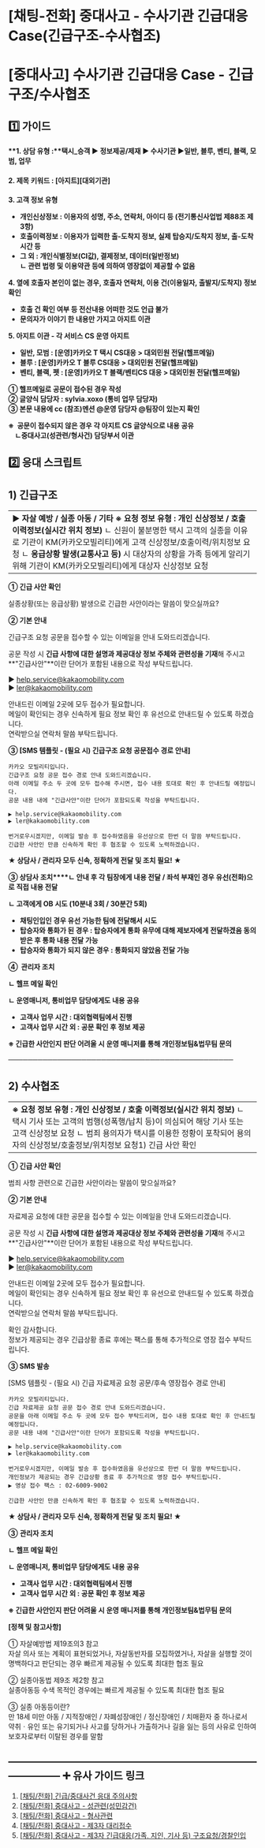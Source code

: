 # [채팅-전화] 중대사고 - 수사기관 긴급대응 Case(긴급구조-수사협조)

**[중대사고] 수사기관 긴급대응 Case - 긴급구조/수사협조**
=====================================

**1️⃣ 가이드**
-----------

#### **1. 상담 유형 :****택시\_승객 ▶ 정보제공/제재** **▶** **수사기관 ▶일반, 블루, 벤티, 블랙, 모범, 업무**

#### **2. 제목 키워드 : [아지트][대외기관]**

**3. 고객 정보 유형**

* **개인신상정보 : 이용자의 성명, 주소, 연락처, 아이디 등 (전기통신사업법 제88조 제3항)**
* **호출이력정보 : 이용자가 입력한 출-도착지 정보, 실제 탑승지/도착지 정보, 출-도착 시간 등**
* **그 외 : 개인식별정보(CI값), 결제정보, 데이터(일반정보)  
  ㄴ 관련 법령 및 이용약관 등에 의하여 영장없이 제공할 수 없음**

**4. 옆에 호출자 본인이 없는 경우, 호출자 연락처, 이용 건(이용일자, 출발지/도착지) 정보 확인**

* **호출 건 확인 여부 등 전산내용 어떠한 것도 언급 불가**
* **문의자가 이야기 한 내용만 가지고 아지트 이관**

**5. 아지트 이관 - 각 서비스 CS 운영 아지트**

* **일반, 모범 : [운영]카카오 T 택시 CS대응 > 대외민원 전달(헬프메일)**
* **블루 : [운영]카카오 T 블루 CS대응 > 대외민원 전달(헬프메일)**
* **벤티, 블랙, 펫 : [운영]카카오 T 블랙/벤티CS 대응 > 대외민원 전달(헬프메일)**

**① 헬프메일로 공문이 접수된 경우 작성   
② 글양식 담당자 : sylvia.xoxo (통비 업무 담당자)  
③ 본문 내용에 cc (참조)멘션 @운영 담당자 @팀장이 있는지 확인**

**※  공문이 접수되지 않은 경우 각 아지트 CS 글양식으로 내용 공유  
    ㄴ중대사고(성관련/형사건) 담당부서 이관**

**2️⃣ 응대 스크립트**
---------------

**1) 긴급구조**
-----------

|  |
| --- |
| **▶ 자살 예방 / 실종 아동 / 기타** **※ 요청 정보 유형 : 개인 신상정보 / 호출 이력정보(실시간 위치 정보)** ㄴ 신원이 불분명한 택시 고객의 실종을 이유로 기관이 KM(카카오모빌리티)에게 고객 신상정보/호출이력/위치정보 요청 ㄴ **응급상황 발생(교통사고 등)** 시 대상자의 상황을 가족 등에게 알리기 위해 기관이 KM(카카오모빌리티)에게 대상자 신상정보 요청 |

**① 긴급 사안 확인**

실종상황(또는 응급상황) 발생으로 긴급한 사안이라는 말씀이 맞으실까요?

**② 기본 안내**

긴급구조 요청 공문을 접수할 수 있는 이메일을 안내 도와드리겠습니다.

공문 작성 시 **긴급 사항에 대한 설명과 제공대상 정보 주체와 관련성을 기재**해 주시고   
**"긴급사안"**이란 단어가 포함된 내용으로 작성 부탁드립니다.

▶ help.service@kakaomobility.com   
▶ ler@kakaomobility.com

안내드린 이메일 2곳에 모두 접수가 필요합니다.  
메일이 확인되는 경우 신속하게 필요 정보 확인 후 유선으로 안내드릴 수 있도록 하겠습니다.  
연락받으실 연락처 말씀 부탁드립니다.

**③ [SMS 템플릿 - (필요 시) 긴급구조 요청 공문접수 경로 안내]**

```
카카오 모빌리티입니다.   
긴급구조 요청 공문 접수 경로 안내 도와드리겠습니다.   
아래 이메일 주소 두 곳에 모두 접수해 주시면, 접수 내용 토대로 확인 후 안내드릴 예정입니다.   
공문 내용 내에 "긴급사안"이란 단어가 포함되도록 작성을 부탁드립니다.  
  
▶ help.service@kakaomobility.com   
▶ ler@kakaomobility.com  
  
번거로우시겠지만, 이메일 발송 후 접수하였음을 유선상으로 한번 더 말씀 부탁드립니다.   
긴급한 사안인 만큼 신속하게 확인 후 협조할 수 있도록 노력하겠습니다.
```

**★ 상담사 / 관리자 모두 신속, 정확하게 전달 및 조치 필요! ★**

**③ 상담사 조치****ㄴ 안내 후 각 팀장에게 내용 전달 / 좌석 부재인 경우 유선(전화)으로 직접 내용 전달**

**ㄴ 고객에게 OB 시도 (10분내 3회 / 30분간 5회)**

* **채팅인입인 경우 유선 가능한 팀에 전달해서 시도**
* **탑승자와 통화가 된 경우 : 탑승자에게 통화 유무에 대해 제보자에게 전달하겠음 동의받은 후 통화 내용 전달 가능**
* **탑승자와 통화가 되지 않은 경우 : 통화되지 않았음 전달 가능**

**④  관리자 조치**

**ㄴ 헬프 메일 확인**

**ㄴ 운영매니저, 통비업무 담당에게도 내용 공유**

* **고객사 업무 시간 : 대외협력팀에서 진행**
* **고객사 업무 시간 외 : 공문 확인 후 정보 제공**

**※ 긴급한 사안인지 판단 어려울 시 운영 매니저를 통해 개인정보팀&법무팀 문의**

──────────────────────────────────────────────

**2) 수사협조**
-----------

|  |
| --- |
| **※ 요청 정보 유형 : 개인 신상정보 / 호출 이력정보(실시간 위치 정보)** ㄴ 택시 기사 또는 고객의 범행(성폭행/납치 등)이 의심되어 해당 기사 또는 고객 신상정보 요청 ㄴ 범죄 용의자가 택시를 이용한 정황이 포착되어 용의자의 신상정보/호출정보/위치정보 요청1) 긴급 사안 확인 |

**① 긴급 사안 확인**

범죄 사항 관련으로 긴급한 사안이라는 말씀이 맞으실까요?

**② 기본 안내**

자료제공 요청에 대한 공문을 접수할 수 있는 이메일을 안내 도와드리겠습니다.

공문 작성 시 **긴급 사항에 대한 설명과 제공대상 정보 주체와 관련성을 기재**해 주시고   
**"긴급사안"**이란 단어가 포함된 내용으로 작성 부탁드립니다.

▶ help.service@kakaomobility.com   
▶ ler@kakaomobility.com

안내드린 이메일 2곳에 모두 접수가 필요합니다.  
메일이 확인되는 경우 신속하게 필요 정보 확인 후 유선으로 안내드릴 수 있도록 하겠습니다.   
연락받으실 연락처 말씀 부탁드립니다.

확인 감사합니다.  
정보가 제공되는 경우 긴급상황 종료 후에는 팩스를 통해 추가적으로 영장 접수 부탁드립니다.

**③ **SMS 발송****

[SMS 템플릿 - (필요 시) 긴급 자료제공 요청 공문/후속 영장접수 경로 안내]

```
카카오 모빌리티입니다.   
긴급 자료제공 요청 공문 접수 경로 안내 도와드리겠습니다.   
공문을 아래 이메일 주소 두 곳에 모두 접수 부탁드리며, 접수 내용 토대로 확인 후 안내드릴 예정입니다.   
공문 내용 내에 "긴급사안"이란 단어가 포함되도록 작성을 부탁드립니다.  
  
▶ help.service@kakaomobility.com   
▶ ler@kakaomobility.com  
  
번거로우시겠지만, 이메일 발송 후 접수하였음을 유선상으로 한번 더 말씀 부탁드립니다.   
개인정보가 제공되는 경우 긴급상황 종료 후 추가적으로 영장 접수 부탁드립니다.   
▶ 영상 접수 팩스 : 02-6009-9002  
  
긴급한 사안인 만큼 신속하게 확인 후 협조할 수 있도록 노력하겠습니다.
```

**★ 상담사 / 관리자 모두 신속, 정확하게 전달 및 조치 필요! ★**

**③** **관리자 조치**

**ㄴ 헬프 메일 확인**

**ㄴ 운영매니저, 통비업무 담당에게도 내용 공유**

* **고객사 업무 시간 : 대외협력팀에서 진행**
* **고객사 업무 시간 외 : 공문 확인 후 정보 제공**

**※ 긴급한 사안인지 판단 어려울 시 운영 매니저를 통해 개인정보팀&법무팀 문의**

**[정책 및 참고사항]**

① 자살예방법 제19조의3 참고  
자살 의사 또는 계획이 표현되었거나, 자살동반자를 모집하였거나, 자살을 실행할 것이 명백하다고 판단되는 경우 빠르게 제공될 수 있도록 최대한 협조 필요

② 실종아동법 제9조 제2항 참고  
실종아동등 수색 목적인 경우에는 빠르게 제공될 수 있도록 최대한 협조 필요

③ 실종 아동등이란?   
만 18세 미만 아동 / 지적장애인 / 자폐성장애인 / 정신장애인 / 치매환자 중 하나로서   
약취ㆍ유인 또는 유기되거나 사고를 당하거나 가출하거나 길을 잃는 등의 사유로 인하여 보호자로부터 이탈된 경우를 말함

**―****―****―****―****―****―****―****―****―****―****―****―****―****―****―****―****―****―****―****―****―****―****―****―****―****―****―****―****―** **➕ 유사 가이드 링크**
-----------------------------------------------------------------------------------------------------------------------------------------------------------------

1. [[채팅/전화] 긴급/중대사건 응대 주의사항](https://kakaomobilitysupport.zendesk.com/hc/ko/articles/29474150007705--%EA%B3%B5%ED%86%B5-%EA%B8%B4%EA%B8%89-%EC%A4%91%EB%8C%80%EC%82%AC%EA%B1%B4-%EC%A0%95%EC%9D%98-%ED%82%A4%EC%9B%8C%EB%93%9C)
2. [[채팅/전화] 중대사고 - 성관련(성민감건)](https://kakaomobilitysupport.zendesk.com/hc/ko/articles/29475298698521--%EA%B3%B5%ED%86%B5-%EC%A4%91%EB%8C%80%EC%82%AC%EA%B3%A0-%EC%84%B1%EA%B4%80%EB%A0%A8)
3. [[채팅/전화] 중대사고 - 형사관련](https://kakaomobilitysupport.zendesk.com/hc/ko/articles/29472195413913--%EC%9E%91%EC%97%85%EC%A4%91-%EA%B3%B5%ED%86%B5-%EC%A4%91%EB%8C%80%EC%82%AC%EA%B3%A0-%ED%98%95%EC%82%AC%EA%B4%80%EB%A0%A8)
4. [[채팅/전화] 중대사고 - 제3자 대리접수](https://kakaomobilitysupport.zendesk.com/hc/ko/articles/29496035139225--%EA%B3%B5%ED%86%B5-%EC%A4%91%EB%8C%80%EC%82%AC%EA%B3%A0-%EC%A0%9C3%EC%9E%90-%EB%8C%80%EB%A6%AC%EC%A0%91%EC%88%98)
5. [[채팅/전화] 중대사고 - 제3자 긴급대응(가족, 지인, 기사 등) 구조요청/경찰인입](https://kakaomobilitysupport.zendesk.com/hc/ko/articles/29496902995609--%EA%B3%B5%ED%86%B5-%EC%A4%91%EB%8C%80%EC%82%AC%EA%B3%A0-%EC%A0%9C3%EC%9E%90-%EA%B8%B4%EA%B8%89%EB%8C%80%EC%9D%91-%EA%B0%80%EC%A1%B1-%EC%A7%80%EC%9D%B8-%EA%B8%B0%EC%82%AC-%EB%93%B1-%EA%B5%AC%EC%A1%B0%EC%9A%94%EC%B2%AD-%EA%B2%BD%EC%B0%B0%EC%9D%B8%EC%9E%85)